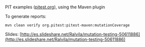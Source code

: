 PIT examples ([pitest.org](http://pitest.org)), using the Maven plugin

To generate reports: 

`mvn clean verify org.pitest:pitest-maven:mutationCoverage`


Slides: [http://es.slideshare.net/Ralvila/mutation-testing-50611886](http://es.slideshare.net/Ralvila/mutation-testing-50611886)